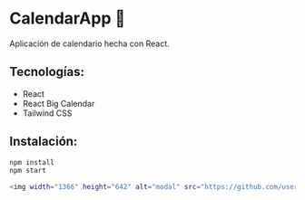 # CalendarApp 📅

Aplicación de calendario hecha con React.

## Tecnologías:
- React
- React Big Calendar
- Tailwind CSS

## Instalación:
```bash
npm install
npm start

<img width="1366" height="642" alt="modal" src="https://github.com/user-attachments/assets/af934a23-c667-490d-a5b5-9e6897d6931a" />
